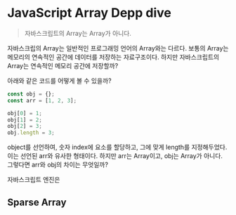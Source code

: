 # JavaScript Array Depp dive

> 자바스크립트의 Array는 Array가 아니다.

자바스크립의 Array는 일반적인 프로그래밍 언어의 Array와는 다르다. 보통의 Array는 메모리의 연속적인 공간에 데이터를 저장하는 자료구조이다. 하지만 자바스크립트의 Array는 연속적인 메모리 공간에 저장할까?

아래와 같은 코드를 어떻게 볼 수 있을까?

```js
const obj = {};
const arr = [1, 2, 3];

obj[0] = 1;
obj[1] = 2;
obj[2] = 3;
obj.length = 3;


```

object를 선언하여, 숫자 index에 요소를 할당하고, 그에 맞게 length를 지정해두었다. 이는 선언된 arr와 유사한 형태이다. 하지만 arr는 Array이고, obj는 Array가 아니다. 그렇다면 arr와 obj의 차이는 무엇일까?

자바스크립트 엔진은 



## Sparse Array

